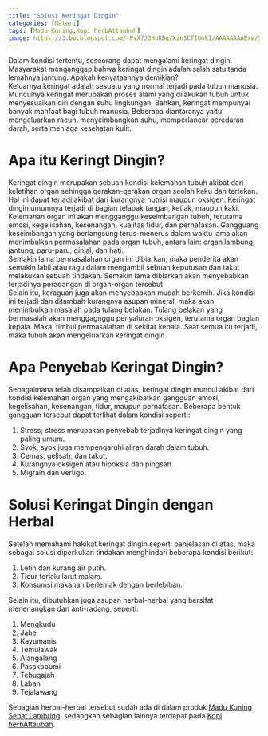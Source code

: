 ```yaml
---
title: "Solusi Keringat Dingin"
categories: [Materi]
tags: [Madu Kuning,Kopi herbAttaubah]
image: https://3.bp.blogspot.com/-PvX7J3HuRBg/Xin3CTIUmkI/AAAAAAAAExw/SJBpgS3DH64CqOSEH0Z65ixH6_rRDXK1QCKgBGAsYHg/s1600/202001-mho-keringat-dingin-blog.png
---
```


<div class="paraph">Dalam kondisi tertentu, seseorang dapat mengalami keringat dingin. Masyarakat menganggap bahwa keringat dingin adalah salah satu tanda lemahnya jantung. Apakah kenyataannya demikian?</div>

<div class="paraph">Keluarnya keringat adalah sesuatu yang normal terjadi pada tubuh manusia. Munculnya keringat merupakan proses alami yang dilakukan tubuh untuk menyesuaikan diri dengan suhu lingkungan. Bahkan, keringat mempunyai banyak manfaat bagi tubuh manusia. Beberapa diantaranya yaitu: mengeluarkan racun, menyeimbangkan suhu, memperlancar peredaran darah, serta menjaga kesehatan kulit.</div>

<h1>Apa itu Keringt Dingin?</h1>

<div class="paraph">Keringat dingin merupakan sebuah kondisi kelemahan tubuh akibat dari keletihan organ sehingga gerakan-gerakan organ seolah kaku dan tertekan. Hal ini dapat terjadi akibat dari kurangnya nutrisi maupun oksigen. Keringat dingin umumnya terjadi di bagian telapak tangan, ketiak, maupun kaki.</div>

<div class="paraph">Kelemahan organ ini akan mengganggu keseimbangan tubuh, terutama emosi, kegelisahan, kesenangan, kualitas tidur, dan pernafasan. Gangguang keseimbangan yang berlangsung terus-menerus dalam waktu lama akan menimbulkan permasalahan pada organ tubuh, antara lain: organ lambung, jantung, paru-paru, ginjal, dan hati.</div>

<div class="paraph">Semakin lama permasalahan organ ini dibiarkan, maka penderita akan semakin labil atau ragu dalam mengambil sebuah keputusan dan takut melakukan sebuah tindakan. Semakin lama dibiarkan akan menyebabkan terjadinya peradangan di organ-organ tersebut.</div>

<div class="paraph">Selain itu, keraguan juga akan menyebabkan mudah berkemih. Jika kondisi ini terjadi dan ditambah kurangnya asupan mineral, maka akan menimbulkan masalah pada tulang belakan. Tulang belakan yang bermasalah akan menggagnggu penyaluran oksigen, terutama organ bagian kepala. Maka, timbul permasalahan di sekitar kepala.
Saat semua itu terjadi, maka tubuh akan mengeluarkan keringat dingin.</div>

<h1>Apa Penyebab Keringat Dingin?</h1>

<div class="paraph">Sebagaimana telah disampaikan di atas, keringat dingin muncul akibat dari kondisi kelemahan organ yang mengakibatkan gangguan emosi, kegelisahan, kesenangan, tidur, maupun pernafasan. Beberapa bentuk gangguan tersebut dapat terlihat dalam kondisi seperti:</div>

<ol>
<li>Stress; stress merupakan penyebab terjadinya keringat dingin yang paling umum.</li>
<li>Syok; syok juga mempengaruhi aliran darah dalam tubuh.</li>
<li>Cemas, gelisah, dan takut.</li>
<li>Kurangnya oksigen atau hipoksia dan pingsan.</li>
<li>Migrain dan vertigo.</li></ol>

<h1>Solusi Keringat Dingin dengan Herbal</h1>

<div class="paraph">Setelah memahami hakikat keringat dingin seperti penjelasan di atas, maka sebagai solusi diperkukan tindakan menghindari beberapa kondisi berikut:</div>

<ol>
<li>Letih dan kurang air putih.</li>
<li>Tidur terlalu larut malam.</li>
<li>Konsumsi makanan berlemak dengan berlebihan.</li></ol>

<div class="paraph">Selain itu, dibutuhkan juga asupan herbal-herbal yang bersifat menenangkan dan anti-radang, seperti:</div>

<ol>
<li>Mengkudu</li>
<li>Jahe</li>
<li>Kayumanis</li>
<li>Temulawak</li>
<li>Alangalang</li>
<li>Pasakbbumi</li>
<li>Tebugajah</li>
<li>Laban</li>
<li>Tejalawang</li></ol>

<div class="paraph">Sebagian herbal-herbal tersebut sudah ada di dalam produk <a cclass="mhoapp orange" href="/posts/madu-kuning-sehat-lambung-wk6" title="Madu Kuning Sehat Lambung">Madu Kuning Sehat Lambung</a>, sedangkan sebagian lainnya terdapat pada <a class="mhoapp red" href="/posts/kopi-herbattaubah-mav" title="Kopi herbAttaubah">Kopi herbAttaubah</a>.</div>